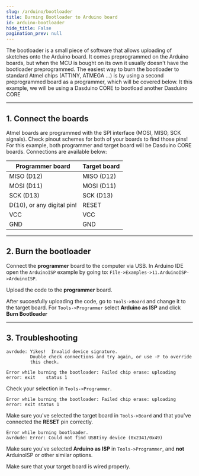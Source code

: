 ```yaml
---
slug: /arduino/bootloader
title: Burning Bootloader to Arduino board
id: arduino-bootloader 
hide_title: False
pagination_prev: null
---
```


The bootloader is a small piece of software that allows uploading of sketches onto the Arduino board. It comes preprogrammed on the Arduino boards, but when the MCU is bought on its own it usually doesn't have the bootloader preprogrammed. The easiest way to burn the bootloader to standard Atmel chips (ATTINY, ATMEGA ...) is by using a second preprogrammed board as a programmer, which will be covered below. It this example, we will be using a Dasduino CORE to bootload another Dasduino CORE

---

## 1. Connect the boards
Atmel boards are programmed with the SPI interface (MOSI, MISO, SCK signals). Check pinout schemes for both of your boards to find those pins! For this example, both programmer and target board will be Dasduino CORE boards. Connections are available below:

| **Programmer board** 	| **Target board** 	|
|---	|---	|
| MISO (D12) 	| MISO (D12) 	|
| MOSI (D11) 	| MOSI (D11) 	|
| SCK (D13) 	| SCK (D13) 	|
| D(10), or any digital pin! 	| RESET 	|
| VCC 	| VCC 	|
| GND 	| GND 	|

<CenteredImage src="/img/arduino/bootloader/connection.png" alt="Connection example" caption="Connection example" width="800px"/>

---

## 2. Burn the bootloader 
Connect the **programmer** board to the computer via USB. In Arduino IDE open the `ArduinoISP` example by going to: `File->Examples->11.ArduinoISP->ArduinoISP`.
<CenteredImage src="/img/arduino/bootloader/example.jpg" alt="Path to the example" caption="Path to the example" width="800px"/>

Upload the code to the **programmer** board.

After succesfully uploading the code, go to `Tools->Board` and change it to the target board. For `Tools->Programmer` select **Arduino as ISP** and click **Burn Bootloader**
<CenteredImage src="/img/arduino/bootloader/burn-bootloader.jpg" alt="Path to the example" caption="Path to the example" width="300px"/>

---

## 3. Troubleshooting

<ExpandableSection title="Error: Missing programmer">

```
avrdude: Yikes!  Invalid device signature.
         Double check connections and try again, or use -F to override
         this check.

Error while burning the bootloader: Failed chip erase: uploading error: exit    status 1
```

Check your selection in `Tools->Programmer`.

</ExpandableSection>

<ExpandableSection title="Error: Failed chip erase: uploading error: exit status 1">

```
Error while burning the bootloader: Failed chip erase: uploading error: exit status 1
```

Make sure you've selected the target board in `Tools->Board` and that you've connected the **RESET** pin correctly.

</ExpandableSection>

<ExpandableSection title="avrdude: Error: Could not find USBtiny device">

```
Error while burning bootloader.
avrdude: Error: Could not find USBtiny device (0x2341/0x49)
```

Make sure you've selected **Arduino as ISP** in `Tools->Programmer`, and **not** ArduinoISP or other similar options.

</ExpandableSection>

<ExpandableSection title="Can't upload code after bootloading">

Make sure that your target board is wired properly.

</ExpandableSection>
